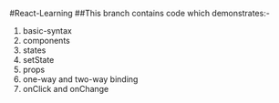 #React-Learning
##This branch contains code which demonstrates:-
1. basic-syntax
2. components
3. states
4. setState
5. props
6. one-way and two-way binding
7. onClick and onChange
